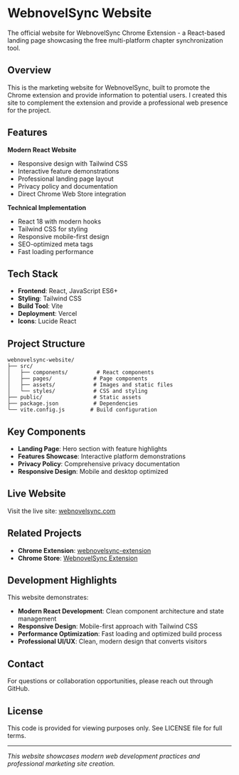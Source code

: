 # WebnovelSync Website

The official website for WebnovelSync Chrome Extension - a React-based landing page showcasing the free multi-platform chapter synchronization tool.

## Overview

This is the marketing website for WebnovelSync, built to promote the Chrome extension and provide information to potential users. I created this site to complement the extension and provide a professional web presence for the project.

## Features

**Modern React Website**
- Responsive design with Tailwind CSS
- Interactive feature demonstrations
- Professional landing page layout
- Privacy policy and documentation
- Direct Chrome Web Store integration

**Technical Implementation**
- React 18 with modern hooks
- Tailwind CSS for styling
- Responsive mobile-first design
- SEO-optimized meta tags
- Fast loading performance

## Tech Stack

- **Frontend**: React, JavaScript ES6+
- **Styling**: Tailwind CSS
- **Build Tool**: Vite
- **Deployment**: Vercel
- **Icons**: Lucide React

## Project Structure

```
webnovelsync-website/
├── src/
│   ├── components/         # React components
│   ├── pages/             # Page components
│   ├── assets/            # Images and static files
│   └── styles/            # CSS and styling
├── public/                # Static assets
├── package.json           # Dependencies
└── vite.config.js        # Build configuration
```

## Key Components

- **Landing Page**: Hero section with feature highlights
- **Features Showcase**: Interactive platform demonstrations
- **Privacy Policy**: Comprehensive privacy documentation
- **Responsive Design**: Mobile and desktop optimized

## Live Website

Visit the live site: [webnovelsync.com](https://webnovelsync.com)

## Related Projects

- **Chrome Extension**: [webnovelsync-extension](https://github.com/michaelnyc17/webnovelsync-extension)
- **Chrome Store**: [WebnovelSync Extension](https://chromewebstore.google.com/detail/webnovelsync/gnemgbbfllodlnbioibbgkfkbpblphne?authuser=0&hl=en)

## Development Highlights

This website demonstrates:

- **Modern React Development**: Clean component architecture and state management
- **Responsive Design**: Mobile-first approach with Tailwind CSS
- **Performance Optimization**: Fast loading and optimized build process
- **Professional UI/UX**: Clean, modern design that converts visitors

## Contact

For questions or collaboration opportunities, please reach out through GitHub.

## License

This code is provided for viewing purposes only. See LICENSE file for full terms.

---

*This website showcases modern web development practices and professional marketing site creation.*